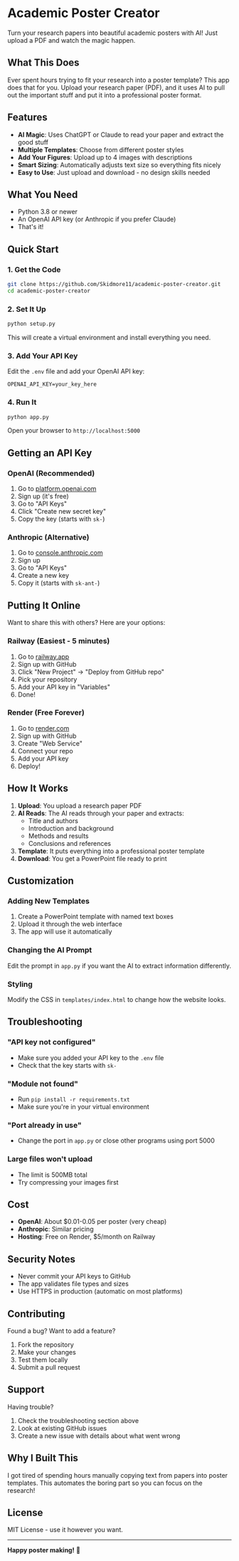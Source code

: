 # Academic Poster Creator

Turn your research papers into beautiful academic posters with AI! Just upload a PDF and watch the magic happen.

## What This Does

Ever spent hours trying to fit your research into a poster template? This app does that for you. Upload your research paper (PDF), and it uses AI to pull out the important stuff and put it into a professional poster format.

## Features

- **AI Magic**: Uses ChatGPT or Claude to read your paper and extract the good stuff
- **Multiple Templates**: Choose from different poster styles
- **Add Your Figures**: Upload up to 4 images with descriptions
- **Smart Sizing**: Automatically adjusts text size so everything fits nicely
- **Easy to Use**: Just upload and download - no design skills needed

## What You Need

- Python 3.8 or newer
- An OpenAI API key (or Anthropic if you prefer Claude)
- That's it!

## Quick Start

### 1. Get the Code
```bash
git clone https://github.com/Skidmore11/academic-poster-creator.git
cd academic-poster-creator
```

### 2. Set It Up
```bash
python setup.py
```
This will create a virtual environment and install everything you need.

### 3. Add Your API Key
Edit the `.env` file and add your OpenAI API key:
```
OPENAI_API_KEY=your_key_here
```

### 4. Run It
```bash
python app.py
```
Open your browser to `http://localhost:5000`

## Getting an API Key

### OpenAI (Recommended)
1. Go to [platform.openai.com](https://platform.openai.com)
2. Sign up (it's free)
3. Go to "API Keys" 
4. Click "Create new secret key"
5. Copy the key (starts with `sk-`)

### Anthropic (Alternative)
1. Go to [console.anthropic.com](https://console.anthropic.com)
2. Sign up
3. Go to "API Keys"
4. Create a new key
5. Copy it (starts with `sk-ant-`)

## Putting It Online

Want to share this with others? Here are your options:

### Railway (Easiest - 5 minutes)
1. Go to [railway.app](https://railway.app)
2. Sign up with GitHub
3. Click "New Project" → "Deploy from GitHub repo"
4. Pick your repository
5. Add your API key in "Variables"
6. Done!

### Render (Free Forever)
1. Go to [render.com](https://render.com)
2. Sign up with GitHub
3. Create "Web Service"
4. Connect your repo
5. Add your API key
6. Deploy!

## How It Works

1. **Upload**: You upload a research paper PDF
2. **AI Reads**: The AI reads through your paper and extracts:
   - Title and authors
   - Introduction and background
   - Methods and results
   - Conclusions and references
3. **Template**: It puts everything into a professional poster template
4. **Download**: You get a PowerPoint file ready to print

## Customization

### Adding New Templates
1. Create a PowerPoint template with named text boxes
2. Upload it through the web interface
3. The app will use it automatically

### Changing the AI Prompt
Edit the prompt in `app.py` if you want the AI to extract information differently.

### Styling
Modify the CSS in `templates/index.html` to change how the website looks.

## Troubleshooting

### "API key not configured"
- Make sure you added your API key to the `.env` file
- Check that the key starts with `sk-`

### "Module not found"
- Run `pip install -r requirements.txt`
- Make sure you're in your virtual environment

### "Port already in use"
- Change the port in `app.py` or close other programs using port 5000

### Large files won't upload
- The limit is 500MB total
- Try compressing your images first

## Cost

- **OpenAI**: About $0.01-0.05 per poster (very cheap)
- **Anthropic**: Similar pricing
- **Hosting**: Free on Render, $5/month on Railway

## Security Notes

- Never commit your API keys to GitHub
- The app validates file types and sizes
- Use HTTPS in production (automatic on most platforms)

## Contributing

Found a bug? Want to add a feature? 

1. Fork the repository
2. Make your changes
3. Test them locally
4. Submit a pull request

## Support

Having trouble?
1. Check the troubleshooting section above
2. Look at existing GitHub issues
3. Create a new issue with details about what went wrong

## Why I Built This

I got tired of spending hours manually copying text from papers into poster templates. This automates the boring part so you can focus on the research!

## License

MIT License - use it however you want.

---

**Happy poster making!** 🎨 